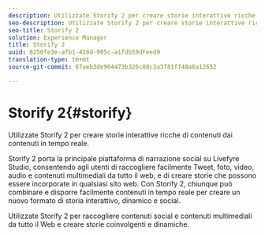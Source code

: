 ```yaml
---
description: Utilizzate Storify 2 per creare storie interattive ricche di contenuti dai contenuti in tempo reale.
seo-description: Utilizzate Storify 2 per creare storie interattive ricche di contenuti dai contenuti in tempo reale.
seo-title: Storify 2
solution: Experience Manager
title: Storify 2
uuid: 8250fe3e-afb1-418d-905c-a1fdb59dFeed9
translation-type: tm+mt
source-git-commit: 67aeb3de964473b326c88c3a3f81ff48a6a12652

---
```



# Storify 2{#storify}

Utilizzate Storify 2 per creare storie interattive ricche di contenuti dai contenuti in tempo reale.

Storify 2 porta la principale piattaforma di narrazione social su Livefyre Studio, consentendo agli utenti di raccogliere facilmente Tweet, foto, video, audio e contenuti multimediali da tutto il web, e di creare storie che possono essere incorporate in qualsiasi sito web. Con Storify 2, chiunque può combinare e disporre facilmente contenuti in tempo reale per creare un nuovo formato di storia interattivo, dinamico e social.

Utilizzate Storify 2 per raccogliere contenuti social e contenuti multimediali da tutto il Web e creare storie coinvolgenti e dinamiche.
